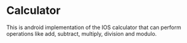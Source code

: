 # Calculator
This is android implementation of the IOS calculator that can perform operations like add, subtract, multiply, division and modulo.
